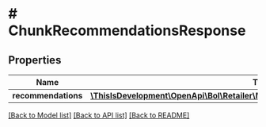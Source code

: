 # # ChunkRecommendationsResponse

## Properties

Name | Type | Description | Notes
------------ | ------------- | ------------- | -------------
**recommendations** | [**\ThisIsDevelopment\OpenApi\Bol\Retailer\Models\ChunkRecommendationsPredictions[]**](ChunkRecommendationsPredictions.md) |  |

[[Back to Model list]](../../README.md#models) [[Back to API list]](../../README.md#endpoints) [[Back to README]](../../README.md)
